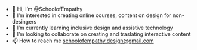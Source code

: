 - 👋 Hi, I’m @SchoolofEmpathy
- 👀 I’m interested in creating online courses, content on design for non-desingers 
- 🌱 I’m currently learning inclusive design and assistive technology
- 💞️ I’m looking to collaborate on creating and traslating interactive content 
- 📫 How to reach me schoolofempathy.design@gmail.com

<!---
SchoolofEmpathy/SchoolofEmpathy is a ✨ special ✨ repository because its `README.md` (this file) appears on your GitHub profile.
You can click the Preview link to take a look at your changes.
--->
